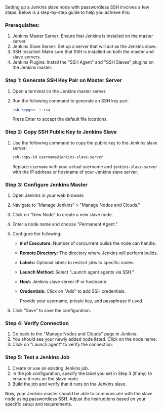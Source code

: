 Setting up a Jenkins slave node with passwordless SSH involves a few steps. 
Below is a step-by-step guide to help you achieve this:

### Prerequisites:
1. Jenkins Master Server: Ensure that Jenkins is installed on the master server.
2. Jenkins Slave Server: Set up a server that will act as the Jenkins slave.
3. SSH Installed: Make sure that SSH is installed on both the master and slave servers.
4. Jenkins Plugins: Install the "SSH Agent" and "SSH Slaves" plugins on the Jenkins master.

### Step 1: Generate SSH Key Pair on Master Server
1. Open a terminal on the Jenkins master server.
2. Run the following command to generate an SSH key pair:

    ```bash
    ssh-keygen -t rsa
    ```

   Press Enter to accept the default file locations.

### Step 2: Copy SSH Public Key to Jenkins Slave
1. Use the following command to copy the public key to the Jenkins slave server:

    ```bash
    ssh-copy-id username@jenkins-slave-server
    ```

   Replace `username` with your actual username and `jenkins-slave-server` with the IP address or hostname of your Jenkins slave server.

### Step 3: Configure Jenkins Master
1. Open Jenkins in your web browser.
2. Navigate to "Manage Jenkins" > "Manage Nodes and Clouds."
3. Click on "New Node" to create a new slave node.
4. Enter a node name and choose "Permanent Agent."
5. Configure the following:
   - **# of Executors:** Number of concurrent builds the node can handle.
   - **Remote Directory:** The directory where Jenkins will perform builds.
   - **Labels:** Optional labels to restrict jobs to specific nodes.
   - **Launch Method:** Select "Launch agent agents via SSH."
   - **Host:** Jenkins slave server IP or hostname.
   - **Credentials:** Click on "Add" to add SSH credentials.
   
     Provide your username, private key, and passphrase if used.

6. Click "Save" to save the configuration.

### Step 4: Verify Connection
1. Go back to the "Manage Nodes and Clouds" page in Jenkins.
2. You should see your newly added node listed. Click on the node name.
3. Click on "Launch agent" to verify the connection.

### Step 5: Test a Jenkins Job
1. Create or use an existing Jenkins job.
2. In the job configuration, specify the label you set in Step 3 (if any) to ensure it runs on the slave node.
3. Build the job and verify that it runs on the Jenkins slave.

Now, your Jenkins master should be able to communicate with the slave node using passwordless SSH. Adjust the instructions based on your specific setup and requirements.
